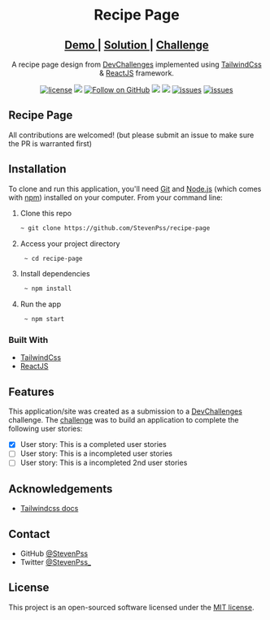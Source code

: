 <h1 align="center">Recipe Page</h1>

<div align="center">

<h2>
   <a href="https://recipe-page-devchallenge.web.app/">
   Demo
   </a>
   <span> | </span>
   <a href="https://devchallenges.io/solutions/RZAUFQD7n5Oq92THecF3">
   Solution
   </a>
   <span> | </span>
   <a href="https://devchallenges.io/challenges/OEKdUZ6xs0h99C38XVht">
   Challenge
   </a>
</h2>

A recipe page design from [DevChallenges](https://devchallenges.io/) implemented using [TailwindCss](https://tailwindcss.com/) & [ReactJS](https://reactjs.org/) framework.


[![license](https://img.shields.io/badge/license-MIT-blue.svg)](https://github.com/StevenPss/recipe-page/blob/main/LICENSE)
<img src="https://img.shields.io/badge/developed%20by-StevenPss-blue.svg">
[![Follow on GitHub](https://img.shields.io/github/followers/StevenPss?label=Follow&style=social)](https://github.com/StevenPss)
<img src="https://img.shields.io/github/stars/StevenPss/recipe-page.svg?style=flat">
<img src="https://img.shields.io/github/languages/top/StevenPss/recipe-page.svg"/>
[![issues](https://img.shields.io/github/issues/StevenPss/blog.svg)](https://github.com/StevenPss/recipe-page/issues)
[![issues](https://img.shields.io/badge/PRs-welcome-brightgreen.svg?style=flat)](https://github.com/StevenPss/recipe-page/pulls)

</p>

</div>


## Recipe Page

All contributions are welcomed! (but please submit an issue to make sure the PR is warranted first)

## Installation

To clone and run this application, you'll need [Git](https://git-scm.com) and [Node.js](https://nodejs.org/en/download/) (which comes with [npm](http://npmjs.com)) installed on your computer. From your command line:

1. Clone this repo
    ```zsh
    ~ git clone https://github.com/StevenPss/recipe-page
    ```
2. Access your project directory 
   ```zsh
    ~ cd recipe-page
   ```
3. Install dependencies
   ```zsh
    ~ npm install
   ```
4. Run the app
   ```zsh
    ~ npm start
   ```


### Built With

<!-- This section should list any major frameworks that you built your project using. Here are a few examples.-->

- [TailwindCss](https://tailwindcss.com/)
- [ReactJS](https://reactjs.org/)

## Features

<!-- List the features of your application or follow the template. Don't share the figma file here :) -->

This application/site was created as a submission to a [DevChallenges](https://devchallenges.io/challenges) challenge. The [challenge](https://devchallenges.io/challenges/OEKdUZ6xs0h99C38XVht) was to build an application to complete the following user stories:

- [x] User story: This is a completed user stories
- [ ] User story: This is a incompleted user stories
- [ ] User story: This is a incompleted 2nd user stories

## Acknowledgements

<!-- This section should list any articles or add-ons/plugins that helps you to complete the project. This is optional but it will help you in the future. For exmpale -->

- [Tailwindcss docs](https://tailwindcss.com/docs)

## Contact

- GitHub [@StevenPss](https://github.com/StevenPss)
- Twitter [@StevenPss_](https://twitter.com/StevenPss_)

## License

This project is an open-sourced software licensed under the [MIT license](https://github.com/StevenPss/recipe-page/blob/main/LICENSE).
